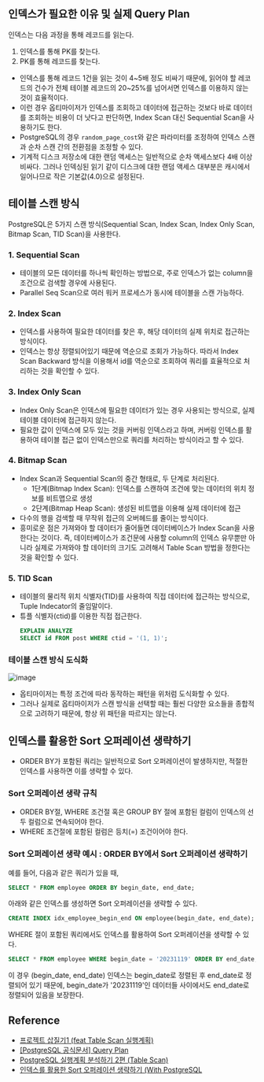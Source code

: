 ## 인덱스가 필요한 이유 및 실제 Query Plan
인덱스는 다음 과정을 통해 레코드를 읽는다.

1. 인덱스를 통해 PK를 찾는다.
2. PK를 통해 레코드를 찾는다.

- 인덱스를 통해 레코드 1건을 읽는 것이 4~5배 정도 비싸기 때문에, 읽어야 할 레코드의 건수가 전체 테이블 레코드의 20~25%를 넘어서면 인덱스를 이용하지 않는 것이 효율적이다.
- 이런 경우 옵티마이저가 인덱스를 조회하고 데이터에 접근하는 것보다 바로 데이터를 조회하는 비용이 더 낫다고 판단하면, Index Scan 대신 Sequential Scan을 사용하기도 한다.
- PostgreSQL의 경우 `random_page_cost`와 같은 파라미터를 조정하여 인덱스 스캔과 순차 스캔 간의 전환점을 조정할 수 있다.
- 기계적 디스크 저장소에 대한 랜덤 액세스는 일반적으로 순차 액세스보다 4배 이상 비싸다. 그러나 인덱싱된 읽기 같이 디스크에 대한 랜덤 액세스 대부분은 캐시에서 일어나므로 작은 기본값(4.0)으로 설정된다.

## 테이블 스캔 방식
PostgreSQL은 5가지 스캔 방식(Sequential Scan, Index Scan, Index Only Scan, Bitmap Scan, TID Scan)을 사용한다.

### 1. Sequential Scan
- 테이블의 모든 데이터를 하나씩 확인하는 방법으로, 주로 인덱스가 없는 column을 조건으로 검색할 경우에 사용된다.
- Parallel Seq Scan으로 여러 워커 프로세스가 동시에 테이블을 스캔 가능하다.

### 2. Index Scan
- 인덱스를 사용하여 필요한 데이터를 찾은 후, 해당 데이터의 실제 위치로 접근하는 방식이다.
- 인덱스는 항상 정렬되어있기 때문에 역순으로 조회가 가능하다. 따라서 Index Scan Backward 방식을 이용해서 id를 역순으로 조회하여 쿼리를 효율적으로 처리하는 것을 확인할 수 있다.

### 3. Index Only Scan
- Index Only Scan은 인덱스에 필요한 데이터가 있는 경우 사용되는 방식으로, 실제 테이블 데이터에 접근하지 않는다.
- 필요한 값이 인덱스에 모두 있는 것을 커버링 인덱스라고 하며, 커버링 인덱스를 활용하여 테이블 접근 없이 인덱스만으로 쿼리를 처리하는 방식이라고 할 수 있다.

### 4. Bitmap Scan
- Index Scan과 Sequential Scan의 중간 형태로, 두 단계로 처리된다.
  - 1단계(Bitmap Index Scan): 인덱스를 스캔하여 조건에 맞는 데이터의 위치 정보를 비트맵으로 생성
  - 2단계(Bitmap Heap Scan): 생성된 비트맵을 이용해 실제 데이터에 접근
- 다수의 행을 검색할 때 무작위 접근의 오버헤드를 줄이는 방식이다.
- 흥미로운 점은 가져와야 할 데이터가 줄어들면 데이터베이스가 Index Scan을 사용한다는 것이다. 즉, 데이터베이스가 조건문에 사용할 column의 인덱스 유무뿐만 아니라 실제로 가져와야 할 데이터의 크기도 고려해서 Table Scan 방법을 정한다는 것을 확인할 수 있다.

### 5. TID Scan
- 테이블의 물리적 위치 식별자(TID)를 사용하여 직접 데이터에 접근하는 방식으로, Tuple Indecator의 줄임말이다.
- 튜플 식별자(ctid)를 이용한 직접 접근한다.
  ```sql
  EXPLAIN ANALYZE
  SELECT id FROM post WHERE ctid = '(1, 1)';
  ```
### 테이블 스캔 방식 도식화

![image](https://github.com/user-attachments/assets/6774a693-da9c-40f2-ab61-8f0119bac29d)
- 옵티마이저는 특정 조건에 따라 동작하는 패턴을 위처럼 도식화할 수 있다.
- 그러나 실제로 옵티마이저가 스캔 방식을 선택할 때는 훨씬 다양한 요소들을 종합적으로 고려하기 때문에, 항상 위 패턴을 따르지는 않는다.

## 인덱스를 활용한 Sort 오퍼레이션 생략하기

- ORDER BY가 포함된 쿼리는 일반적으로 Sort 오퍼레이션이 발생하지만, 적절한 인덱스를 사용하면 이를 생략할 수 있다.

### Sort 오퍼레이션 생략 규칙
- ORDER BY절, WHERE 조건절 혹은 GROUP BY 절에 포함된 컬럼이 인덱스의 선두 컬럼으로 연속되어야 한다.
- WHERE 조건절에 포함된 컬럼은 등치(=) 조건이어야 한다.

### Sort 오퍼레이션 생략 예시 : ORDER BY에서 Sort 오퍼레이션 생략하기

예를 들어, 다음과 같은 쿼리가 있을 때,
```sql
SELECT * FROM employee ORDER BY begin_date, end_date;
```

아래와 같은 인덱스를 생성하면 Sort 오퍼레이션을 생략할 수 있다.
```sql
CREATE INDEX idx_employee_begin_end ON employee(begin_date, end_date);
```

WHERE 절이 포함된 쿼리에서도 인덱스를 활용하여 Sort 오퍼레이션을 생략할 수 있다.
```sql
SELECT * FROM employee WHERE begin_date = '20231119' ORDER BY end_date;
```

이 경우 (begin_date, end_date) 인덱스는 begin_date로 정렬된 후 end_date로 정렬되어 있기 때문에, begin_date가 '20231119'인 데이터들 사이에서도 end_date로 정렬되어 있음을 보장한다.

## Reference
- [프로젝트 삽질기1 (feat Table Scan 실행계획)](https://overcome-the-limits.tistory.com/698#%EB%93%A4%EC%96%B4%EA%B0%80%EB%A9%B0-2)
- [[PostgreSQL 공식문서] Query Plan](https://postgresql.kr/docs/current/runtime-config-query.html)
- [PostgreSQL 실행계획 분석하기 2편 (Table Scan)](https://hyunwook.dev/226)
- [인덱스를 활용한 Sort 오퍼레이션 생략하기 (With PostgreSQL](https://hyunwook.dev/237)

